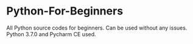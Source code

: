 # Python-For-Beginners
All Python source codes for beginners.
Can be used without any issues.
Python 3.7.0 and Pycharm CE used.
